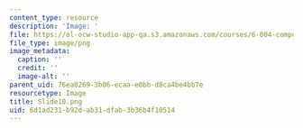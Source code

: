 ```yaml
---
content_type: resource
description: 'Image: '
file: https://ol-ocw-studio-app-qa.s3.amazonaws.com/courses/6-004-computation-structures-spring-2017/6d1ad231b92dab31dfab3b36b4f10514_Slide10.png
file_type: image/png
image_metadata:
  caption: ''
  credit: ''
  image-alt: ''
parent_uid: 76ea0269-3b06-ecaa-e0bb-d8ca4be4bb7e
resourcetype: Image
title: Slide10.png
uid: 6d1ad231-b92d-ab31-dfab-3b36b4f10514
---
```

